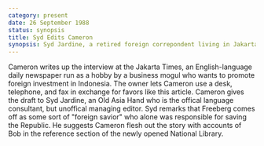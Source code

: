 ```yaml
---
category: present
date: 26 September 1988
status: synopsis
title: Syd Edits Cameron
synopsis: Syd Jardine, a retired foreign correpondent living in Jakarta, edits Cameron's interview. He remarks that Freeberg comes across as a "white savior", and suggests Cameron do his own research to flesh out his character and motives. 
---
```


Cameron writes up the interview at the Jakarta Times, an English-language daily newspaper run as a hobby by a business mogul who wants to promote foreign investment in Indonesia. The owner lets Cameron use a desk, telephone, and fax in exchange for favors like this article. Cameron gives the draft to Syd Jardine, an Old Asia Hand who is the offical language consultant, but unoffical managing editor. Syd remarks that Freeberg comes off
as some sort of "foreign savior" who alone was responsible for saving the Republic. He suggests Cameron flesh out the story with accounts of Bob in the reference section of the newly
opened National Library.
